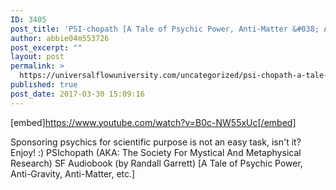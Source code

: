 ```yaml
---
ID: 3405
post_title: 'PSI-chopath [A Tale of Psychic Power, Anti-Matter &#038; Anti-Gravity] Audiobook'
author: abbie04m553726
post_excerpt: ""
layout: post
permalink: >
  https://universalflowuniversity.com/uncategorized/psi-chopath-a-tale-of-psychic-power-anti-matter-anti-gravity-audiobook/
published: true
post_date: 2017-03-30 15:09:16
---
```

[embed]https://www.youtube.com/watch?v=B0c-NW55xUc[/embed]<br>
<p>Sponsoring psychics for scientific purpose is not an easy task, isn't it? Enjoy! :)
PSIchopath (AKA: The Society For Mystical And Metaphysical Research) SF Audiobook (by Randall Garrett) 
[A Tale of Psychic Power, Anti-Gravity, Anti-Matter, etc.]</p>